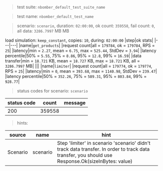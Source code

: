 > test suite: `nbomber_default_test_suite_name`

> test name: `nbomber_default_test_name`

> scenario: `scenario`, duration: `02:00:00`, ok count: `359558`, fail count: `0`, all data: `3286.7997` MB MB

load simulation: `keep_constant`, copies: `10`, during: `02:00:00`
|step|ok stats|
|---|---|
|name|`get_products`|
|request count|all = `179784`, ok = `179784`, RPS = `25`|
|latency|min = `2.27`, mean = `6.75`, max = `525.44`, StdDev = `3.94`|
|latency percentile|50% = `5.55`, 75% = `8.86`, 95% = `12.8`, 99% = `16.59`|
|data transfer|min = `18.721` KB, mean = `18.727` KB, max = `18.721` KB, all = `3286.7997` MB|
|||
|name|`limiter`|
|request count|all = `179774`, ok = `179774`, RPS = `25`|
|latency|min = `0`, mean = `393.68`, max = `1140.98`, StdDev = `239.47`|
|latency percentile|50% = `352.26`, 75% = `589.31`, 95% = `803.84`, 99% = `928.77`|
> status codes for scenario: `scenario`

|status code|count|message|
|---|---|---|
|200|359558||

> hints:

|source|name|hint|
|---|---|---|
|Scenario|scenario|Step 'limiter' in scenario 'scenario' didn't track data transfer. In order to track data transfer, you should use Response.Ok(sizeInBytes: value)|
